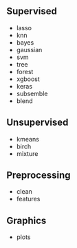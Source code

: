 ## Supervised
- lasso
- knn
- bayes
- gaussian
- svm
- tree
- forest
- xgboost
- keras
- subsemble
- blend

## Unsupervised
- kmeans
- birch
- mixture

## Preprocessing
- clean
- features

## Graphics
- plots
